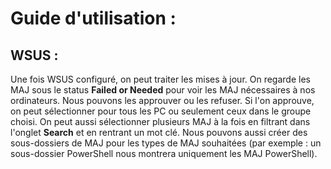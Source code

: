 # Guide d'utilisation : 

## WSUS : 

Une fois WSUS configuré, on peut traiter les mises à jour. On regarde les MAJ sous le status **Failed or Needed** pour voir les MAJ nécessaires à nos ordinateurs. 
Nous pouvons les approuver ou les refuser. Si l'on approuve, on peut sélectionner pour tous les PC ou seulement ceux dans le groupe choisi.
On peut aussi sélectionner plusieurs MAJ à la fois en filtrant dans l'onglet **Search** et en rentrant un mot clé.
Nous pouvons aussi créer des sous-dossiers de MAJ pour les types de MAJ souhaitées (par exemple : un sous-dossier PowerShell nous montrera uniquement les MAJ PowerShell).
